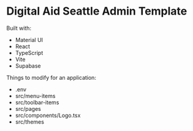 # Digital Aid Seattle Admin Template

Built with:
* Material UI
* React
* TypeScript
* Vite
* Supabase

Things to modify for an application:
* .env
* src/menu-items
* src/toolbar-items
* src/pages
* src/components/Logo.tsx
* src/themes